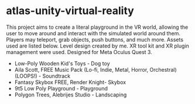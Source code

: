 # atlas-unity-virtual-reality


This project aims to create a literal playground in the VR world, allowing the user to move around and interact with the simulated world around them. Players may teleport, grab objects, push buttons, and much more. Assets used are listed below. Level design created by me. XR tool kit and XR plugin management were used. Designed for Meta Oculus Quest 3. 


- Low-Poly Wooden Kid's Toys - Dog toy
- Aila Scott, FREE Music Pack (Lo-fi, Indie, Metal, Horror, Orchestral) (LOOPS!) - Soundtrack
- Fantasy Skybox FREE, Render Knight- Skybox
- 9t5 Low Poly Playground - Playground
- Polygon Trees, Alebrijes Studio - Landscaping

